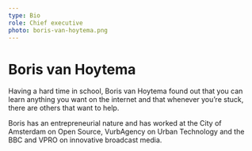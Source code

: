 ```yaml
---
type: Bio
role: Chief executive
photo: boris-van-hoytema.png
---
```


# Boris van Hoytema

Having a hard time in school, Boris van Hoytema found out that you can learn anything you want on the internet and that whenever you’re stuck, there are others that want to help.

Boris has an entrepreneurial nature and has worked at the City of Amsterdam on Open Source, VurbAgency on Urban Technology and the BBC and VPRO on innovative broadcast media.
